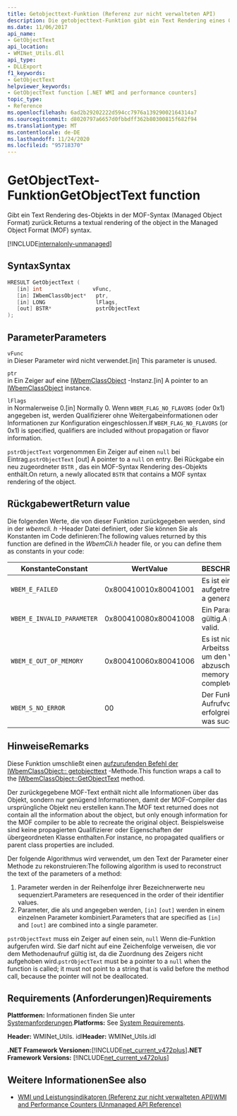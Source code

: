 ```yaml
---
title: Getobjecttext-Funktion (Referenz zur nicht verwalteten API)
description: Die getobjecttext-Funktion gibt ein Text Rendering eines Objekts in der MOF-Syntax zurück.
ms.date: 11/06/2017
api_name:
- GetObjectText
api_location:
- WMINet_Utils.dll
api_type:
- DLLExport
f1_keywords:
- GetObjectText
helpviewer_keywords:
- GetObjectText function [.NET WMI and performance counters]
topic_type:
- Reference
ms.openlocfilehash: 6ad2b29202222d594cc7976a13929002164314a7
ms.sourcegitcommit: d8020797a6657d0fbbdff362b80300815f682f94
ms.translationtype: MT
ms.contentlocale: de-DE
ms.lasthandoff: 11/24/2020
ms.locfileid: "95718370"
---
```

# <a name="getobjecttext-function"></a><span data-ttu-id="4078d-103">GetObjectText-Funktion</span><span class="sxs-lookup"><span data-stu-id="4078d-103">GetObjectText function</span></span>

<span data-ttu-id="4078d-104">Gibt ein Text Rendering des-Objekts in der MOF-Syntax (Managed Object Format) zurück.</span><span class="sxs-lookup"><span data-stu-id="4078d-104">Returns a textual rendering of the object in the Managed Object Format (MOF) syntax.</span></span>

[!INCLUDE[internalonly-unmanaged](../../../../includes/internalonly-unmanaged.md)]

## <a name="syntax"></a><span data-ttu-id="4078d-105">Syntax</span><span class="sxs-lookup"><span data-stu-id="4078d-105">Syntax</span></span>  
  
```cpp  
HRESULT GetObjectText (
   [in] int                vFunc,
   [in] IWbemClassObject*   ptr,
   [in] LONG                lFlags,
   [out] BSTR*              pstrObjectText
);
```  

## <a name="parameters"></a><span data-ttu-id="4078d-106">Parameter</span><span class="sxs-lookup"><span data-stu-id="4078d-106">Parameters</span></span>

`vFunc`  
<span data-ttu-id="4078d-107">in Dieser Parameter wird nicht verwendet.</span><span class="sxs-lookup"><span data-stu-id="4078d-107">[in] This parameter is unused.</span></span>

`ptr`  
<span data-ttu-id="4078d-108">in Ein Zeiger auf eine [IWbemClassObject](/windows/desktop/api/wbemcli/nn-wbemcli-iwbemclassobject) -Instanz.</span><span class="sxs-lookup"><span data-stu-id="4078d-108">[in] A pointer to an [IWbemClassObject](/windows/desktop/api/wbemcli/nn-wbemcli-iwbemclassobject) instance.</span></span>

`lFlags`  
<span data-ttu-id="4078d-109">in Normalerweise 0.</span><span class="sxs-lookup"><span data-stu-id="4078d-109">[in] Normally 0.</span></span> <span data-ttu-id="4078d-110">Wenn `WBEM_FLAG_NO_FLAVORS` (oder 0x1) angegeben ist, werden Qualifizierer ohne Weitergabeinformationen oder Informationen zur Konfiguration eingeschlossen.</span><span class="sxs-lookup"><span data-stu-id="4078d-110">If `WBEM_FLAG_NO_FLAVORS` (or 0x1) is specified, qualifiers are included without propagation or flavor information.</span></span>

<span data-ttu-id="4078d-111">`pstrObjectText` vorgenommen Ein Zeiger auf einen `null` bei Eintrag.</span><span class="sxs-lookup"><span data-stu-id="4078d-111">`pstrObjectText` [out] A pointer to a `null` on entry.</span></span> <span data-ttu-id="4078d-112">Bei Rückgabe ein neu zugeordneter `BSTR` , das ein MOF-Syntax Rendering des-Objekts enthält.</span><span class="sxs-lookup"><span data-stu-id="4078d-112">On return, a newly allocated `BSTR` that contains a MOF syntax rendering of the object.</span></span>  

## <a name="return-value"></a><span data-ttu-id="4078d-113">Rückgabewert</span><span class="sxs-lookup"><span data-stu-id="4078d-113">Return value</span></span>

<span data-ttu-id="4078d-114">Die folgenden Werte, die von dieser Funktion zurückgegeben werden, sind in der *wbemcli. h* -Header Datei definiert, oder Sie können Sie als Konstanten im Code definieren:</span><span class="sxs-lookup"><span data-stu-id="4078d-114">The following values returned by this function are defined in the *WbemCli.h* header file, or you can define them as constants in your code:</span></span>

|<span data-ttu-id="4078d-115">Konstante</span><span class="sxs-lookup"><span data-stu-id="4078d-115">Constant</span></span>  |<span data-ttu-id="4078d-116">Wert</span><span class="sxs-lookup"><span data-stu-id="4078d-116">Value</span></span>  |<span data-ttu-id="4078d-117">BESCHREIBUNG</span><span class="sxs-lookup"><span data-stu-id="4078d-117">Description</span></span>  |
|---------|---------|---------|
|`WBEM_E_FAILED` | <span data-ttu-id="4078d-118">0x80041001</span><span class="sxs-lookup"><span data-stu-id="4078d-118">0x80041001</span></span> | <span data-ttu-id="4078d-119">Es ist ein allgemeiner Fehler aufgetreten.</span><span class="sxs-lookup"><span data-stu-id="4078d-119">There has been a general failure.</span></span> |
|`WBEM_E_INVALID_PARAMETER` | <span data-ttu-id="4078d-120">0x80041008</span><span class="sxs-lookup"><span data-stu-id="4078d-120">0x80041008</span></span> | <span data-ttu-id="4078d-121">Ein Parameter ist nicht gültig.</span><span class="sxs-lookup"><span data-stu-id="4078d-121">A parameter is not valid.</span></span> |
|`WBEM_E_OUT_OF_MEMORY` | <span data-ttu-id="4078d-122">0x80041006</span><span class="sxs-lookup"><span data-stu-id="4078d-122">0x80041006</span></span> | <span data-ttu-id="4078d-123">Es ist nicht genügend Arbeitsspeicher verfügbar, um den Vorgang abzuschließen.</span><span class="sxs-lookup"><span data-stu-id="4078d-123">Not enough memory is available to complete the operation.</span></span> |
|`WBEM_S_NO_ERROR` | <span data-ttu-id="4078d-124">0</span><span class="sxs-lookup"><span data-stu-id="4078d-124">0</span></span> | <span data-ttu-id="4078d-125">Der Funktions Aufrufvorgang war erfolgreich.</span><span class="sxs-lookup"><span data-stu-id="4078d-125">The function call was successful.</span></span>  |
  
## <a name="remarks"></a><span data-ttu-id="4078d-126">Hinweise</span><span class="sxs-lookup"><span data-stu-id="4078d-126">Remarks</span></span>

<span data-ttu-id="4078d-127">Diese Funktion umschließt einen [aufzurufenden Befehl der IWbemClassObject:: getobjecttext](/windows/desktop/api/wbemcli/nf-wbemcli-iwbemclassobject-getobjecttext) -Methode.</span><span class="sxs-lookup"><span data-stu-id="4078d-127">This function wraps a call to the [IWbemClassObject::GetObjectText](/windows/desktop/api/wbemcli/nf-wbemcli-iwbemclassobject-getobjecttext) method.</span></span>

<span data-ttu-id="4078d-128">Der zurückgegebene MOF-Text enthält nicht alle Informationen über das Objekt, sondern nur genügend Informationen, damit der MOF-Compiler das ursprüngliche Objekt neu erstellen kann.</span><span class="sxs-lookup"><span data-stu-id="4078d-128">The MOF text returned does not contain all the information about the object, but only enough information for the MOF compiler to be able to recreate the original object.</span></span> <span data-ttu-id="4078d-129">Beispielsweise sind keine propagierten Qualifizierer oder Eigenschaften der übergeordneten Klasse enthalten.</span><span class="sxs-lookup"><span data-stu-id="4078d-129">For instance, no propagated qualifiers or parent class properties are included.</span></span>

<span data-ttu-id="4078d-130">Der folgende Algorithmus wird verwendet, um den Text der Parameter einer Methode zu rekonstruieren:</span><span class="sxs-lookup"><span data-stu-id="4078d-130">The following algorithm is used to reconstruct the text of the parameters of a method:</span></span>

1. <span data-ttu-id="4078d-131">Parameter werden in der Reihenfolge ihrer Bezeichnerwerte neu sequenziert.</span><span class="sxs-lookup"><span data-stu-id="4078d-131">Parameters are resequenced in the order of their identifier values.</span></span>
1. <span data-ttu-id="4078d-132">Parameter, die als und angegeben werden, `[in]` `[out]` werden in einem einzelnen Parameter kombiniert.</span><span class="sxs-lookup"><span data-stu-id="4078d-132">Parameters that are specified as `[in]` and `[out]` are combined into a single parameter.</span></span>

<span data-ttu-id="4078d-133">`pstrObjectText` muss ein Zeiger auf einen sein, `null` Wenn die-Funktion aufgerufen wird. Sie darf nicht auf eine Zeichenfolge verweisen, die vor dem Methodenaufruf gültig ist, da die Zuordnung des Zeigers nicht aufgehoben wird.</span><span class="sxs-lookup"><span data-stu-id="4078d-133">`pstrObjectText` must be a pointer to a `null` when the function is called; it must not point to a string that is valid before the method call, because the pointer will not be deallocated.</span></span>

## <a name="requirements"></a><span data-ttu-id="4078d-134">Requirements (Anforderungen)</span><span class="sxs-lookup"><span data-stu-id="4078d-134">Requirements</span></span>  

<span data-ttu-id="4078d-135">**Plattformen:** Informationen finden Sie unter [Systemanforderungen](../../get-started/system-requirements.md).</span><span class="sxs-lookup"><span data-stu-id="4078d-135">**Platforms:** See [System Requirements](../../get-started/system-requirements.md).</span></span>  
  
 <span data-ttu-id="4078d-136">**Header:** WMINet_Utils. idl</span><span class="sxs-lookup"><span data-stu-id="4078d-136">**Header:** WMINet_Utils.idl</span></span>  
  
 <span data-ttu-id="4078d-137">**.NET Framework Versionen:**[!INCLUDE[net_current_v472plus](../../../../includes/net-current-v472plus.md)]</span><span class="sxs-lookup"><span data-stu-id="4078d-137">**.NET Framework Versions:** [!INCLUDE[net_current_v472plus](../../../../includes/net-current-v472plus.md)]</span></span>  
  
## <a name="see-also"></a><span data-ttu-id="4078d-138">Weitere Informationen</span><span class="sxs-lookup"><span data-stu-id="4078d-138">See also</span></span>

- [<span data-ttu-id="4078d-139">WMI und Leistungsindikatoren (Referenz zur nicht verwalteten API)</span><span class="sxs-lookup"><span data-stu-id="4078d-139">WMI and Performance Counters (Unmanaged API Reference)</span></span>](index.md)
